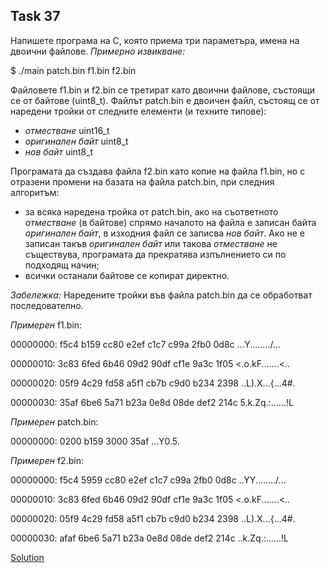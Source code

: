 ## Task 37

Напишете програма на С, която приема три параметъра, имена на двоични файлове. 
*Примерно извикване:*

$ ./main patch.bin f1.bin f2.bin

Файловете f1.bin и f2.bin се третират като двоични файлове, състоящи се от байтове (uint8_t). Файлът patch.bin е двоичен файл,
състоящ се от наредени тройки от следните елементи (и техните типове):
* *отместване* uint16_t
* *оригинален байт* uint8_t
* *нов байт* uint8_t

Програмата да създава файла f2.bin като копие на файла f1.bin, но с отразени промени на базата на файла patch.bin, при следния
алгоритъм:
* за всяка наредена тройка от patch.bin, ако на съответното *отместване* (в байтове) спрямо началото на файла е записан байта
*оригинален байт*, в изходния файл се записва *нов байт*. Ако не е записан такъв *оригинален байт* или такова *отместване* не
съществува, програмата да прекратява изпълнението си по подходящ начин;
* всички останали байтове се копират директно.

*Забележка:* Наредените тройки във файла patch.bin да се обработват последователно.

*Примерен* f1.bin:

00000000: f5c4 b159 cc80 e2ef c1c7 c99a 2fb0 0d8c ...Y......../...

00000010: 3c83 6fed 6b46 09d2 90df cf1e 9a3c 1f05 <.o.kF.......<..

00000020: 05f9 4c29 fd58 a5f1 cb7b c9d0 b234 2398 ..L).X...{...4#.

00000030: 35af 6be6 5a71 b23a 0e8d 08de def2 214c 5.k.Zq.:......!L

*Примерен* patch.bin:

00000000: 0200 b159 3000 35af ...Y0.5.

*Примерен* f2.bin: 

00000000: f5c4 5959 cc80 e2ef c1c7 c99a 2fb0 0d8c ..YY......../...

00000010: 3c83 6fed 6b46 09d2 90df cf1e 9a3c 1f05 <.o.kF.......<..

00000020: 05f9 4c29 fd58 a5f1 cb7b c9d0 b234 2398 ..L).X...{...4#.

00000030: afaf 6be6 5a71 b23a 0e8d 08de def2 214c ..k.Zq.:......!L

[Solution](https://github.com/Svetlin12/Linux-Shell-and-C-files/blob/master/C/FMI/task37.c)
